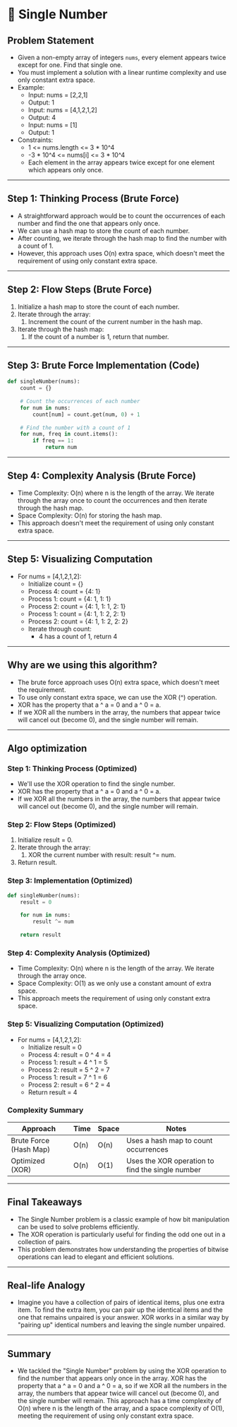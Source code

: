 # 📝 Single Number

## **Problem Statement**

* Given a non-empty array of integers `nums`, every element appears twice except for one. Find that single one.
* You must implement a solution with a linear runtime complexity and use only constant extra space.
* Example:
  * Input: nums = [2,2,1]
  * Output: 1
  * Input: nums = [4,1,2,1,2]
  * Output: 4
  * Input: nums = [1]
  * Output: 1
* Constraints:
  * 1 <= nums.length <= 3 * 10^4
  * -3 * 10^4 <= nums[i] <= 3 * 10^4
  * Each element in the array appears twice except for one element which appears only once.

---

## **Step 1: Thinking Process (Brute Force)**

* A straightforward approach would be to count the occurrences of each number and find the one that appears only once.
* We can use a hash map to store the count of each number.
* After counting, we iterate through the hash map to find the number with a count of 1.
* However, this approach uses O(n) extra space, which doesn't meet the requirement of using only constant extra space.

---

## **Step 2: Flow Steps (Brute Force)**

1. Initialize a hash map to store the count of each number.
2. Iterate through the array:
   1. Increment the count of the current number in the hash map.
3. Iterate through the hash map:
   1. If the count of a number is 1, return that number.

---

## **Step 3: Brute Force Implementation (Code)**

```python
def singleNumber(nums):
    count = {}
    
    # Count the occurrences of each number
    for num in nums:
        count[num] = count.get(num, 0) + 1
    
    # Find the number with a count of 1
    for num, freq in count.items():
        if freq == 1:
            return num
```

---

## **Step 4: Complexity Analysis (Brute Force)**

* Time Complexity: O(n) where n is the length of the array. We iterate through the array once to count the occurrences and then iterate through the hash map.
* Space Complexity: O(n) for storing the hash map.
* This approach doesn't meet the requirement of using only constant extra space.

---

## **Step 5: Visualizing Computation**

* For nums = [4,1,2,1,2]:
  * Initialize count = {}
  * Process 4: count = {4: 1}
  * Process 1: count = {4: 1, 1: 1}
  * Process 2: count = {4: 1, 1: 1, 2: 1}
  * Process 1: count = {4: 1, 1: 2, 2: 1}
  * Process 2: count = {4: 1, 1: 2, 2: 2}
  * Iterate through count:
    * 4 has a count of 1, return 4

---

## **Why are we using this algorithm?**

* The brute force approach uses O(n) extra space, which doesn't meet the requirement.
* To use only constant extra space, we can use the XOR (^) operation.
* XOR has the property that a ^ a = 0 and a ^ 0 = a.
* If we XOR all the numbers in the array, the numbers that appear twice will cancel out (become 0), and the single number will remain.

---

## **Algo optimization**

### **Step 1: Thinking Process (Optimized)**

* We'll use the XOR operation to find the single number.
* XOR has the property that a ^ a = 0 and a ^ 0 = a.
* If we XOR all the numbers in the array, the numbers that appear twice will cancel out (become 0), and the single number will remain.

### **Step 2: Flow Steps (Optimized)**

1. Initialize result = 0.
2. Iterate through the array:
   1. XOR the current number with result: result ^= num.
3. Return result.

### **Step 3: Implementation (Optimized)**

```python
def singleNumber(nums):
    result = 0
    
    for num in nums:
        result ^= num
    
    return result
```

### **Step 4: Complexity Analysis (Optimized)**

* Time Complexity: O(n) where n is the length of the array. We iterate through the array once.
* Space Complexity: O(1) as we only use a constant amount of extra space.
* This approach meets the requirement of using only constant extra space.

### **Step 5: Visualizing Computation (Optimized)**

* For nums = [4,1,2,1,2]:
  * Initialize result = 0
  * Process 4: result = 0 ^ 4 = 4
  * Process 1: result = 4 ^ 1 = 5
  * Process 2: result = 5 ^ 2 = 7
  * Process 1: result = 7 ^ 1 = 6
  * Process 2: result = 6 ^ 2 = 4
  * Return result = 4

### **Complexity Summary**

| Approach | Time | Space | Notes |
|---|---|---|---|
| Brute Force (Hash Map) | O(n) | O(n) | Uses a hash map to count occurrences |
| Optimized (XOR) | O(n) | O(1) | Uses the XOR operation to find the single number |

---

## **Final Takeaways**

* The Single Number problem is a classic example of how bit manipulation can be used to solve problems efficiently.
* The XOR operation is particularly useful for finding the odd one out in a collection of pairs.
* This problem demonstrates how understanding the properties of bitwise operations can lead to elegant and efficient solutions.

---

## **Real-life Analogy**

* Imagine you have a collection of pairs of identical items, plus one extra item. To find the extra item, you can pair up the identical items and the one that remains unpaired is your answer. XOR works in a similar way by "pairing up" identical numbers and leaving the single number unpaired.

---

## **Summary**

* We tackled the "Single Number" problem by using the XOR operation to find the number that appears only once in the array. XOR has the property that a ^ a = 0 and a ^ 0 = a, so if we XOR all the numbers in the array, the numbers that appear twice will cancel out (become 0), and the single number will remain. This approach has a time complexity of O(n) where n is the length of the array, and a space complexity of O(1), meeting the requirement of using only constant extra space. 
